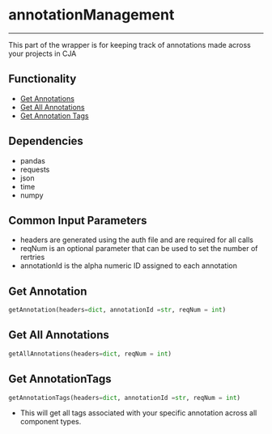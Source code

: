 # annotationManagement
-----------------------
This part of the wrapper is for keeping track of annotations made across your projects in CJA

## Functionality
* [Get Annotations](https://github.com/jaytmii/py2AdobeDocs/blob/main/docs/annotationsManagement.md#get-annotation)
* [Get All Annotations](https://github.com/jaytmii/py2AdobeDocs/blob/main/docs/annotationsManagement.md#get-all-annotations)
* [Get Annotation Tags](https://github.com/jaytmii/py2AdobeDocs/blob/main/docs/annotationsManagement.md#get-annotationtags)


## Dependencies
* pandas
* requests
* json
* time
* numpy

## Common Input Parameters
* headers are generated using the auth file and are required for all calls
* reqNum is an optional parameter that can be used to set the number of rertries
* annotationId is the alpha numeric ID assigned to each annotation

## Get Annotation
```python
getAnnotation(headers=dict, annotationId =str, reqNum = int)
```

## Get All Annotations
```python
getAllAnnotations(headers=dict, reqNum = int)
```

## Get AnnotationTags
```python
getAnnotationTags(headers=dict, annotationId =str, reqNum = int)
```
* This will get all tags associated with your specific annotation across all component types.
